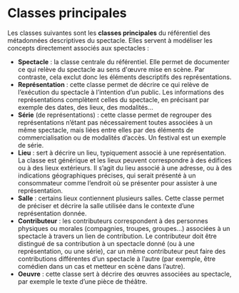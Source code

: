 # Classes principales

Les classes suivantes sont les **classes principales** du référentiel des métadonnées descriptives du spectacle. Elles servent à modéliser les concepts directement associés aux spectacles : 

* **Spectacle** : la classe centrale du référentiel. Elle permet de documenter ce qui relève du spectacle au sens d'œuvre mise en scène. Par contraste, cela exclut donc les éléments descriptifs des représentations.
* **Représentation** : cette classe permet de décrire ce qui relève de l’exécution du spectacle à l’intention d’un public. Les informations des représentations complètent celles du spectacle, en précisant par exemple des dates, des lieux, des modalités…
* **Série** (de représentations) : cette classe permet de regrouper des représentations n’étant pas nécessairement toutes associées à un même spectacle, mais liées entre elles par des éléments de commercialisation ou de modalités d’accès. Un festival est un exemple de série.
* **Lieu** : sert à décrire un lieu, typiquement associé à une représentation. La classe est générique et les lieux peuvent correspondre à des édifices ou à des lieux extérieurs. Il s’agit du lieu associé à une adresse, ou à des indications géographiques précises, qui serait présenté à un consommateur comme l’endroit où se présenter pour assister à une représentation.
* **Salle** : certains lieux contiennent plusieurs salles. Cette classe permet de préciser et décrire la salle utilisée dans le contexte d’une représentation donnée.
* **Contributeur** : les contributeurs correspondent à des personnes physiques ou morales (compagnies, troupes, groupes…) associées à un spectacle à travers un lien de contribution. Le contributeur doit être distingué de sa contribution à un spectacle donné (ou à une représentation, ou une série), car un même contributeur peut faire des contributions différentes d’un spectacle à l’autre (par exemple, être comédien dans un cas et metteur en scène dans l’autre).
* **Oeuvre** : cette classe sert à décrire des œuvres associées au spectacle, par exemple le texte d’une pièce de théâtre.
